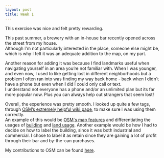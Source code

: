 ```yaml
---
layout: post
title: Week 1
---
```


This exercise was nice and felt pretty rewarding.  

This past summer, a brewery with an in-house bar recently opened across the street from my house.  
Although I'm not particularly interested in the place, someone else might be, which is why I felt it was an adequate addition to the map, on my part.  

Another reason for adding it was because I find landmarks useful when navigating yourself in an area you’re not familiar with. When I was younger, and even now, I used to like getting lost in different neighborhoods but a problem I often ran into was finding my way back home - back when I didn't have a phone but even when I did I could only call or text.  
I understand not everyone has a phone and/or an unlimited plan but its far more popular now. Plus you can always help out strangers that seem lost!  

Overall, the experience was pretty smooth. I looked up quite a few tags, through [OSM’s extremely helpful wiki page](https://wiki.openstreetmap.org/wiki/Main_Page), to make sure I was using them correctly.  
An example of this would be [OSM's map features](https://wiki.openstreetmap.org/wiki/Map_Features#Building) and differentiating the usages of [building](https://wiki.openstreetmap.org/wiki/Buildings) and [land usage](https://wiki.openstreetmap.org/wiki/Key:landuse).
Another example would be how I had to decide on how to label the building, since it was both industrial and commercial. I chose to label it as retain since they are gaining a lot of profit through their bar and by-the-can purchases.  

My contributions to OSM can be found [here](https://www.openstreetmap.org/user/DanielMateo/history).